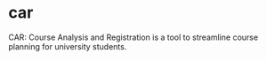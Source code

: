 # car
CAR: Course Analysis and Registration is a tool to streamline course planning for university students.
